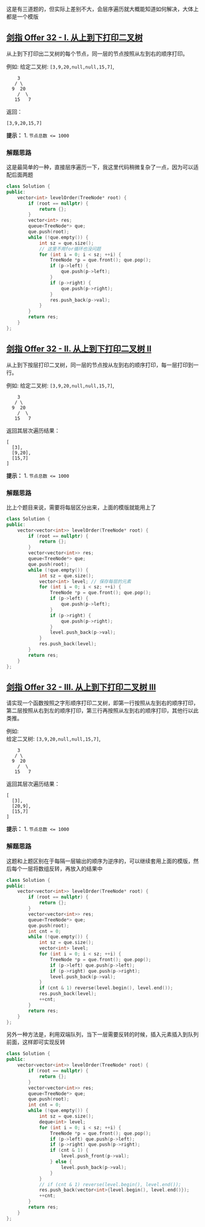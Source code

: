 这是有三道题的，但实际上差别不大，会层序遍历就大概能知道如何解决，大体上都是一个模版

## [剑指 Offer 32 - I. 从上到下打印二叉树](https://leetcode.cn/problems/cong-shang-dao-xia-da-yin-er-cha-shu-lcof/)

从上到下打印出二叉树的每个节点，同一层的节点按照从左到右的顺序打印。

例如:  给定二叉树: `[3,9,20,null,null,15,7]`,

```
    3
   / \
  9  20
    /  \
   15   7
```

返回：

```
[3,9,20,15,7]
```

**提示：** 1. `节点总数 <= 1000`

### 解题思路

这是最简单的一种，直接层序遍历一下，我这里代码稍微复杂了一点，因为可以适配后面两题

```cpp
class Solution {
public:
    vector<int> levelOrder(TreeNode* root) {
        if (root == nullptr) {
            return {};
        }
        vector<int> res;
        queue<TreeNode*> que;
        que.push(root);
        while (!que.empty()) {
            int sz = que.size();
            // 这里不用for循环也没问题
            for (int i = 0; i < sz; ++i) {
                TreeNode *p = que.front(); que.pop();
                if (p->left) {
                    que.push(p->left);
                }
                if (p->right) {
                    que.push(p->right);
                }
                res.push_back(p->val);
            }
        }
        return res;
    }
};
```

## [剑指 Offer 32 - II. 从上到下打印二叉树 II](https://leetcode.cn/problems/cong-shang-dao-xia-da-yin-er-cha-shu-ii-lcof/)

从上到下按层打印二叉树，同一层的节点按从左到右的顺序打印，每一层打印到一行。

例如:  给定二叉树: `[3,9,20,null,null,15,7]`,

```
    3
   / \
  9  20
    /  \
   15   7
```

返回其层次遍历结果：

```
[
  [3],
  [9,20],
  [15,7]
]
```

**提示：** 1. `节点总数 <= 1000`

### 解题思路

比上个题目来说，需要将每层区分出来，上面的模版就能用上了

```cpp
class Solution {
public:
    vector<vector<int>> levelOrder(TreeNode* root) {
        if (root == nullptr) {
            return {};
        }
        vector<vector<int>> res;
        queue<TreeNode*> que;
        que.push(root);
        while (!que.empty()) {
            int sz = que.size();
            vector<int> level; // 保存每层的元素
            for (int i = 0; i < sz; ++i) {
                TreeNode *p = que.front(); que.pop();
                if (p->left) {
                    que.push(p->left);
                }
                if (p->right) {
                    que.push(p->right);
                }
                level.push_back(p->val);
            }
            res.push_back(level);
        }
        return res;
    }
};
```

## [剑指 Offer 32 - III. 从上到下打印二叉树 III](https://leetcode.cn/problems/cong-shang-dao-xia-da-yin-er-cha-shu-iii-lcof/)

请实现一个函数按照之字形顺序打印二叉树，即第一行按照从左到右的顺序打印，第二层按照从右到左的顺序打印，第三行再按照从左到右的顺序打印，其他行以此类推。

例如:  
给定二叉树: `[3,9,20,null,null,15,7]`,

```
    3
   / \
  9  20
    /  \
   15   7
```

返回其层次遍历结果：

```
[
  [3],
  [20,9],
  [15,7]
]
```

**提示：** 1. `节点总数 <= 1000`

### 解题思路

这题和上题区别在于每隔一层输出的顺序为逆序的，可以继续套用上面的模版，然后每个一层将数组反转，再放入的结果中

```cpp
class Solution {
public:
    vector<vector<int>> levelOrder(TreeNode* root) {
        if (root == nullptr) {
            return {};
        }
        vector<vector<int>> res;
        queue<TreeNode*> que;
        que.push(root);
        int cnt = 0;
        while (!que.empty()) {
            int sz = que.size();
            vector<int> level;
            for (int i = 0; i < sz; ++i) {
                TreeNode *p = que.front(); que.pop();                
                if (p->left) que.push(p->left);
                if (p->right) que.push(p->right);
                level.push_back(p->val);
            }
            if (cnt & 1) reverse(level.begin(), level.end());
            res.push_back(level);
            ++cnt;
        }
        return res;
    }
};
```

另外一种方法是，利用双端队列，当下一层需要反转的时候，插入元素插入到队列前面，这样即可实现反转

```cpp
class Solution {
public:
    vector<vector<int>> levelOrder(TreeNode* root) {
        if (root == nullptr) {
            return {};
        }
        vector<vector<int>> res;
        queue<TreeNode*> que;
        que.push(root);
        int cnt = 0;
        while (!que.empty()) {
            int sz = que.size();
            deque<int> level;
            for (int i = 0; i < sz; ++i) {
                TreeNode *p = que.front(); que.pop();
                if (p->left) que.push(p->left);
                if (p->right) que.push(p->right);
                if (cnt & 1) {
                    level.push_front(p->val);
                } else {
                    level.push_back(p->val);
                }
            }
            // if (cnt & 1) reverse(level.begin(), level.end());
            res.push_back(vector<int>{level.begin(), level.end()});
            ++cnt;
        }
        return res;
    }
};
```